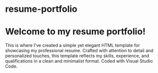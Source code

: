 # resume-portfolio

<h1>Welcome to my resume portfolio!</h1>

<p>This is where I've created a simple yet elegant HTML template for showcasing my professional resume. Crafted with attention to detail and personalized touches, this template reflects my skills, experience, and qualifications in a clean and minimalist format. Coded with Visual Studio Code.</p>
